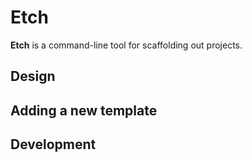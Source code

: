 # Etch

**Etch** is a command-line tool for scaffolding out projects.

## Design

## Adding a new template

## Development

